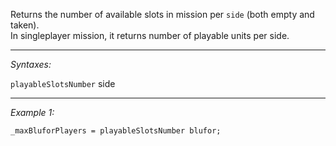 Returns the number of available slots in mission per `side` (both empty and taken). <br>In singleplayer mission, it returns number of playable units per side.


---
*Syntaxes:*

`playableSlotsNumber` side

---
*Example 1:*

```sqf
_maxBluforPlayers = playableSlotsNumber blufor;
```